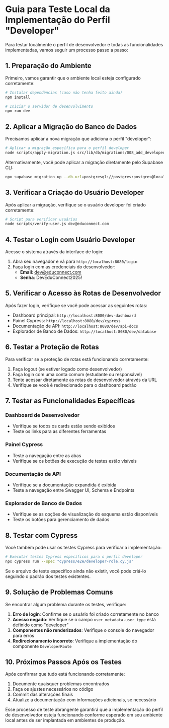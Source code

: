 # Guia para Teste Local da Implementação do Perfil "Developer"

Para testar localmente o perfil de desenvolvedor e todas as funcionalidades implementadas, vamos seguir um processo passo a passo:

## 1. Preparação do Ambiente

Primeiro, vamos garantir que o ambiente local esteja configurado corretamente:

```bash
# Instalar dependências (caso não tenha feito ainda)
npm install

# Iniciar o servidor de desenvolvimento
npm run dev
```

## 2. Aplicar a Migração do Banco de Dados

Precisamos aplicar a nova migração que adiciona o perfil "developer":

```bash
# Aplicar a migração específica para o perfil developer
node scripts/apply-migration.js src/lib/db/migrations/008_add_developer_user_type.sql
```

Alternativamente, você pode aplicar a migração diretamente pelo Supabase CLI:

```bash
npx supabase migration up --db-url=postgresql://postgres:postgres@localhost:54322/postgres
```

## 3. Verificar a Criação do Usuário Developer

Após aplicar a migração, verifique se o usuário developer foi criado corretamente:

```bash
# Script para verificar usuários
node scripts/verify-user.js dev@educonnect.com
```

## 4. Testar o Login com Usuário Developer

Acesse o sistema através da interface de login:

1. Abra seu navegador e vá para `http://localhost:8080/login`
2. Faça login com as credenciais do desenvolvedor:
   - **Email**: dev@educonnect.com
   - **Senha**: DevEduConnect2025!

## 5. Verificar o Acesso às Rotas de Desenvolvedor

Após fazer login, verifique se você pode acessar as seguintes rotas:

- Dashboard principal: `http://localhost:8080/dev-dashboard`
- Painel Cypress: `http://localhost:8080/dev/cypress`
- Documentação de API: `http://localhost:8080/dev/api-docs`
- Explorador de Banco de Dados: `http://localhost:8080/dev/database`

## 6. Testar a Proteção de Rotas

Para verificar se a proteção de rotas está funcionando corretamente:

1. Faça logout (se estiver logado como desenvolvedor)
2. Faça login com uma conta comum (estudante ou responsável)
3. Tente acessar diretamente as rotas de desenvolvedor através da URL
4. Verifique se você é redirecionado para o dashboard padrão

## 7. Testar as Funcionalidades Específicas

### Dashboard de Desenvolvedor
- Verifique se todos os cards estão sendo exibidos
- Teste os links para as diferentes ferramentas

### Painel Cypress
- Teste a navegação entre as abas
- Verifique se os botões de execução de testes estão visíveis

### Documentação de API
- Verifique se a documentação expandida é exibida
- Teste a navegação entre Swagger UI, Schema e Endpoints

### Explorador de Banco de Dados
- Verifique se as opções de visualização do esquema estão disponíveis
- Teste os botões para gerenciamento de dados

## 8. Testar com Cypress

Você também pode usar os testes Cypress para verificar a implementação:

```bash
# Executar testes Cypress específicos para o perfil developer
npx cypress run --spec "cypress/e2e/developer-role.cy.js"
```

Se o arquivo de teste específico ainda não existir, você pode criá-lo seguindo o padrão dos testes existentes.

## 9. Solução de Problemas Comuns

Se encontrar algum problema durante os testes, verifique:

1. **Erro de login**: Confirme se o usuário foi criado corretamente no banco
2. **Acesso negado**: Verifique se o campo `user_metadata.user_type` está definido como "developer"
3. **Componentes não renderizados**: Verifique o console do navegador para erros
4. **Redirecionamento incorreto**: Verifique a implementação do componente `DeveloperRoute`

## 10. Próximos Passos Após os Testes

Após confirmar que tudo está funcionando corretamente:

1. Documente quaisquer problemas encontrados
2. Faça os ajustes necessários no código
3. Commit das alterações finais
4. Atualize a documentação com informações adicionais, se necessário

Esse processo de teste abrangente garantirá que a implementação do perfil de desenvolvedor esteja funcionando conforme esperado em seu ambiente local antes de ser implantada em ambientes de produção.
